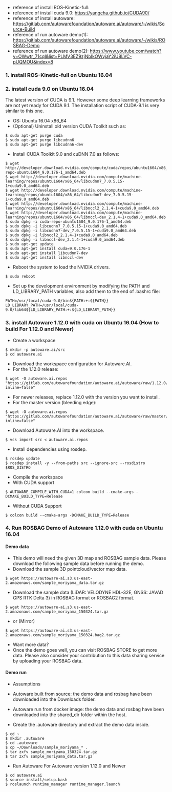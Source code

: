 * reference of install ROS-Kinetic-full: 
* reference of install cuda 9.0: https://yangcha.github.io/CUDA90/
* reference of install autoware: https://gitlab.com/autowarefoundation/autoware.ai/autoware/-/wikis/Source-Build
* reference of run autoware demo(1): https://gitlab.com/autowarefoundation/autoware.ai/autoware/-/wikis/ROSBAG-Demo
* reference of run autoware demo(2): https://www.youtube.com/watch?v=OWwtr_71cqI&list=PLMV3EZ9zjNbIkOWvjaY2iU8LVC-pUQMOU&index=8

### 1. install ROS-Kinetic-full on Ubuntu 16.04

### 2. install cuda 9.0 on Ubuntu 16.04

The latest version of CUDA is 9.1. However some deep learning frameworks are not yet ready for CUDA 9.1. The installation script of CUDA-9.1 is very similar to this one.

* OS: Ubuntu 16.04 x86_64
* (Optional) Uninstall old version CUDA Toolkit such as:
```
$ sudo apt-get purge cuda
$ sudo apt-get purge libcudnn6
$ sudo apt-get purge libcudnn6-dev
```
* Install CUDA Toolkit 9.0 and cuDNN 7.0 as follows:
```
$ wget http://developer.download.nvidia.com/compute/cuda/repos/ubuntu1604/x86_64/cuda-repo-ubuntu1604_9.0.176-1_amd64.deb
$ wget http://developer.download.nvidia.com/compute/machine-learning/repos/ubuntu1604/x86_64/libcudnn7_7.0.5.15-1+cuda9.0_amd64.deb
$ wget http://developer.download.nvidia.com/compute/machine-learning/repos/ubuntu1604/x86_64/libcudnn7-dev_7.0.5.15-1+cuda9.0_amd64.deb
$ wget http://developer.download.nvidia.com/compute/machine-learning/repos/ubuntu1604/x86_64/libnccl2_2.1.4-1+cuda9.0_amd64.deb
$ wget http://developer.download.nvidia.com/compute/machine-learning/repos/ubuntu1604/x86_64/libnccl-dev_2.1.4-1+cuda9.0_amd64.deb
$ sudo dpkg -i cuda-repo-ubuntu1604_9.0.176-1_amd64.deb
$ sudo dpkg -i libcudnn7_7.0.5.15-1+cuda9.0_amd64.deb
$ sudo dpkg -i libcudnn7-dev_7.0.5.15-1+cuda9.0_amd64.deb
$ sudo dpkg -i libnccl2_2.1.4-1+cuda9.0_amd64.deb
$ sudo dpkg -i libnccl-dev_2.1.4-1+cuda9.0_amd64.deb
$ sudo apt-get update
$ sudo apt-get install cuda=9.0.176-1
$ sudo apt-get install libcudnn7-dev
$ sudo apt-get install libnccl-dev
```
* Reboot the system to load the NVIDIA drivers.
```
$ sudo reboot
```
* Set up the development environment by modifying the PATH and LD_LIBRARY_PATH variables, also add them to the end of .bashrc file:
```
PATH=/usr/local/cuda-9.0/bin${PATH:+:${PATH}}
LD_LIBRARY_PATH=/usr/local/cuda-9.0/lib64${LD_LIBRARY_PATH:+:${LD_LIBRARY_PATH}}
```

### 3. install Autoware 1.12.0 with cuda on Ubuntu 16.04 (How to build For 1.12.0 and Newer)

* Create a workspace
```
$ mkdir -p autoware.ai/src
$ cd autoware.ai
```
* Download the workspace configuration for Autoware.AI. 
* For the 1.12.0 release:
```
$ wget -O autoware.ai.repos "https://gitlab.com/autowarefoundation/autoware.ai/autoware/raw/1.12.0/autoware.ai.repos?inline=false"
```
* For newer releases, replace 1.12.0 with the version you want to install.
* For the master version (bleeding edge):
```
$ wget -O autoware.ai.repos "https://gitlab.com/autowarefoundation/autoware.ai/autoware/raw/master/autoware.ai.repos?inline=false"
```
* Download Autoware.AI into the workspace.
```
$ vcs import src < autoware.ai.repos
```
* Install dependencies using rosdep.
```
$ rosdep update
$ rosdep install -y --from-paths src --ignore-src --rosdistro $ROS_DISTRO
```
* Compile the workspace
* With CUDA support
```
$ AUTOWARE_COMPILE_WITH_CUDA=1 colcon build --cmake-args -DCMAKE_BUILD_TYPE=Release
```
* Without CUDA Support
```
$ colcon build --cmake-args -DCMAKE_BUILD_TYPE=Release
```

### 4. Run ROSBAG Demo of Autoware 1.12.0 with cuda on Ubuntu 16.04

#### Demo data

* This demo will need the given 3D map and ROSBAG sample data. Please download the following sample data before running the demo.
* Download the sample 3D pointcloud/vector map data. 
```
$ wget https://autoware-ai.s3.us-east-2.amazonaws.com/sample_moriyama_data.tar.gz
```
* Download the sample data (LiDAR: VELODYNE HDL-32E, GNSS: JAVAD GPS RTK Delta 3) in ROSBAG format or ROSBAG2 format.
```
$ wget https://autoware-ai.s3.us-east-2.amazonaws.com/sample_moriyama_150324.tar.gz 
```
* or (Mirror)
```
$ wget https://autoware-ai.s3.us-east-2.amazonaws.com/sample_moriyama_150324.bag2.tar.gz
```
* Want more data?
* Once the demo goes well, you can visit ROSBAG STORE to get more data. Please also consider your contribution to this data sharing service by uploading your ROSBAG data.

#### Demo run

* Assumptions
* Autoware built from source: the demo data and rosbag have been downloaded into the Downloads folder.
* Autoware run from docker image: the demo data and rosbag have been downloaded into the shared_dir folder within the host.

* Create the .autoware directory and extract the demo data inside.
```
$ cd ~
$ mkdir .autoware
$ cd .autoware
$ cp ~/Downloads/sample_moriyama_* .
$ tar zxfv sample_moriyama_150324.tar.gz
$ tar zxfv sample_moriyama_data.tar.gz
```
* Run Autoware For Autoware version 1.12.0 and Newer
```
$ cd autoware.ai
$ source install/setup.bash
$ roslaunch runtime_manager runtime_manager.launch
```
